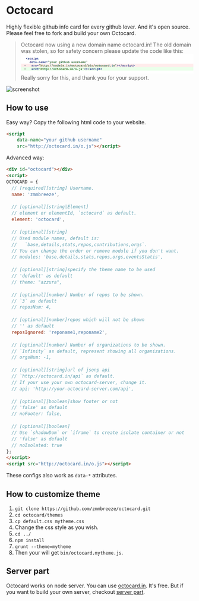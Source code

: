Octocard
===
Highly flexible github info card for every github lover. And it's open source. Please feel free to fork and build your own Octocard.

> Octocard now using a new domain name octocard.in! The old domain was stolen, so for safety concern please update the code like this:
> ![screenshot](./images/updatecode.png)
> Really sorry for this, and thank you for your support.

![screenshot](./images/screenshot.png)

How to use
---
Easy way? Copy the following html code to your website.

```html
<script
    data-name="your github username"
    src="http://octocard.in/o.js"></script>
```

Advanced way:

```html
<div id="octocard"></div>
<script>
OCTOCARD = {
  // [required][string] Username.
  name: 'zmmbreeze',

  // [optional][string|Element]
  // element or elementId, `octocard` as default.
  element: 'octocard',

  // [optional][string]
  // Used module names, default is:
  //   `base,details,stats,repos,contributions,orgs`.
  // You can change the order or remove module if you don't want.
  // modules: 'base,details,stats,repos,orgs,eventsStatis',

  // [optional][string]specify the theme name to be used
  // 'default' as default
  // theme: "azzura",

  // [optional][number] Number of repos to be shown.
  // `3` as default
  // reposNum: 4,

  // [optional][number]repos which will not be shown
  // '' as default
  reposIgnored: 'reponame1,reponame2',

  // [optional][number] Number of organizations to be shown.
  // `Infinity` as default, represent showing all organizations.
  // orgsNum: -1,

  // [optional][string]url of jsonp api
  // `http://octocard.in/api` as default.
  // If your use your own octocard-server, change it.
  // api: 'http://your-octocard-server.com/api',

  // [optional][boolean]show footer or not
  // 'false' as default
  // noFooter: false,

  // [optional][boolean]
  // Use `shadowDom` or `iframe` to create isolate container or not
  // 'false' as default
  // noIsolated: true
};
</script>
<script src="http://octocard.in/o.js"></script>
```

These configs also work as `data-*` attributes.

How to customize theme
---

1. `git clone https://github.com/zmmbreeze/octocard.git`
2. `cd octocard/themes`
3. `cp default.css mytheme.css`
4. Change the css style as you wish.
5. `cd ../`
6. `npm install`
7. `grunt --theme=mytheme`
8. Then your will get `bin/octocard.mytheme.js`.


Server part
---
Octocard works on node server. You can use [octocard.in](http://octocard.in/). It's free. But if you want to build your own server, checkout [server part](https://github.com/zmmbreeze/octocard-server).

